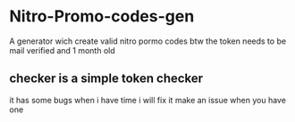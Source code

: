 # Nitro-Promo-codes-gen
A generator wich create valid nitro pormo codes 
btw the token needs to be mail verified and 1 month old

## checker is a simple token checker

it has some bugs when i have time i will fix it make an issue when you have one
